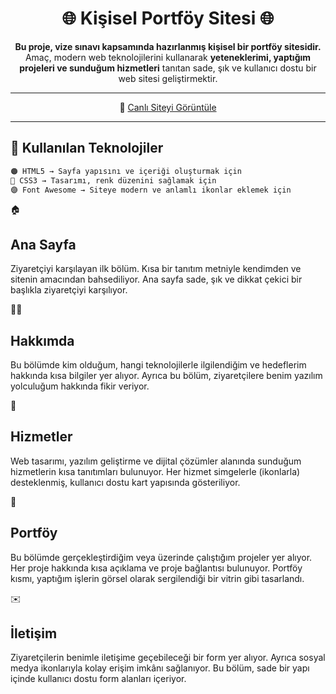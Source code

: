 <h1 align="center">🌐 Kişisel Portföy Sitesi 🌐</h1>

<p align="center">
  <b>Bu proje, vize sınavı kapsamında hazırlanmış kişisel bir portföy sitesidir.</b><br>
  Amaç, modern web teknolojilerini kullanarak <b>yeteneklerimi, yaptığım projeleri ve sunduğum hizmetleri</b> tanıtan sade, şık ve kullanıcı dostu bir web sitesi geliştirmektir.
</p>

---

<p align="center">
  🔗 <a href="https://ware-mustafa.github.io/PortfoyVize.github.io/" target="_blank">Canlı Siteyi Görüntüle</a>
</p>

---

## 🧠 Kullanılan Teknolojiler

```html
🟠 HTML5 → Sayfa yapısını ve içeriği oluşturmak için  
🔵 CSS3 → Tasarımı, renk düzenini sağlamak için  
🟣 Font Awesome → Siteye modern ve anlamlı ikonlar eklemek için  
````
🏠 <h2>Ana Sayfa</h2>
Ziyaretçiyi karşılayan ilk bölüm.
Kısa bir tanıtım metniyle kendimden ve sitenin amacından bahsediliyor.
Ana sayfa sade, şık ve dikkat çekici bir başlıkla ziyaretçiyi karşılıyor.

👨‍💻 <h2>Hakkımda</h2>
Bu bölümde kim olduğum, hangi teknolojilerle ilgilendiğim ve hedeflerim hakkında kısa bilgiler yer alıyor.
Ayrıca bu bölüm, ziyaretçilere benim yazılım yolculuğum hakkında fikir veriyor.

🧰 <h2>Hizmetler</h2>
Web tasarımı, yazılım geliştirme ve dijital çözümler alanında sunduğum hizmetlerin kısa tanıtımları bulunuyor.
Her hizmet simgelerle (ikonlarla) desteklenmiş, kullanıcı dostu kart yapısında gösteriliyor.

💼 <h2>Portföy</h2>
Bu bölümde gerçekleştirdiğim veya üzerinde çalıştığım projeler yer alıyor.
Her proje hakkında kısa açıklama ve proje bağlantısı bulunuyor.
Portföy kısmı, yaptığım işlerin görsel olarak sergilendiği bir vitrin gibi tasarlandı.

✉️ <h2>İletişim</h2>
Ziyaretçilerin benimle iletişime geçebileceği bir form yer alıyor.
Ayrıca sosyal medya ikonlarıyla kolay erişim imkânı sağlanıyor.
Bu bölüm, sade bir yapı içinde kullanıcı dostu form alanları içeriyor.
